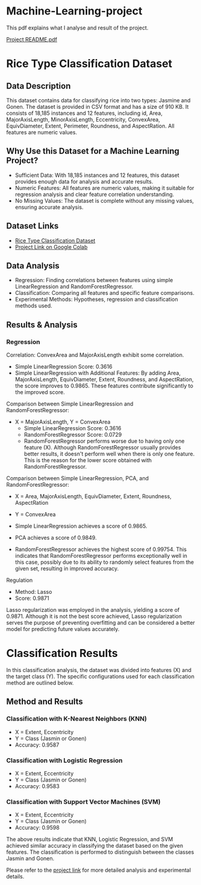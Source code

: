 # Machine-Learning-project

This pdf explains what I analyse and result of the project.  

[Project README.pdf](https://github.com/Kumoichi/Machine-Learning-project/files/10494901/Project.README.pdf)

# Rice Type Classification Dataset

## Data Description
This dataset contains data for classifying rice into two types: Jasmine and Gonen. The dataset is provided in CSV format and has a size of 910 KB. It consists of 18,185 instances and 12 features, including id, Area, MajorAxisLength, MinorAxisLength, Eccentricity, ConvexArea, EquivDiameter, Extent, Perimeter, Roundness, and AspectRation. All features are numeric values.

## Why Use this Dataset for a Machine Learning Project?
- Sufficient Data: With 18,185 instances and 12 features, this dataset provides enough data for analysis and accurate results.
- Numeric Features: All features are numeric values, making it suitable for regression analysis and clear feature correlation understanding.
- No Missing Values: The dataset is complete without any missing values, ensuring accurate analysis.

## Dataset Links
- [Rice Type Classification Dataset](https://www.kaggle.com/datasets/mssmartypants/rice-type-classification)
- [Project Link on Google Colab](https://colab.research.google.com/drive/1t1q-UI9Fb5RSwmEq7xm4K02K_7UKTUh#scrollTo=CvOAAmNm4elI)

## Data Analysis
- Regression: Finding correlations between features using simple LinearRegression and RandomForestRegressor.
- Classification: Comparing all features and specific feature comparisons.
- Experimental Methods: Hypotheses, regression and classification methods used.

## Results & Analysis

### Regression
Correlation: ConvexArea and MajorAxisLength exhibit some correlation.
- Simple LinearRegression Score: 0.3616
- Simple LinearRegression with Additional Features: By adding Area, MajorAxisLength, EquivDiameter, Extent, Roundness, and AspectRation, the score improves to 0.9865. These features contribute significantly to the improved score.

Comparison between Simple LinearRegression and RandomForestRegressor:
- X = MajorAxisLength, Y = ConvexArea
  - Simple LinearRegression Score: 0.3616
  - RandomForestRegressor Score: 0.0729
  - RandomForestRegressor performs worse due to having only one feature (X). Although RandomForestRegressor usually provides better results, it doesn't perform well when there is only one feature. This is the reason for the lower score obtained with RandomForestRegressor.


Comparison between Simple LinearRegression, PCA, and RandomForestRegressor:
- X = Area, MajorAxisLength, EquivDiameter, Extent, Roundness, AspectRation
- Y = ConvexArea

- Simple LinearRegression achieves a score of 0.9865.
- PCA achieves a score of 0.9849.
- RandomForestRegressor achieves the highest score of 0.99754. This indicates that RandomForestRegressor performs exceptionally well in this case, possibly due to its ability to randomly select features from the given set, resulting in improved accuracy.


Regulation
- Method: Lasso
- Score: 0.9871

Lasso regularization was employed in the analysis, yielding a score of 0.9871. Although it is not the best score achieved, Lasso regularization serves the purpose of preventing overfitting and can be considered a better model for predicting future values accurately.

# Classification Results

In this classification analysis, the dataset was divided into features (X) and the target class (Y). The specific configurations used for each classification method are outlined below.

## Method and Results

### Classification with K-Nearest Neighbors (KNN)
- X = Extent, Eccentricity
- Y = Class (Jasmin or Gonen)
- Accuracy: 0.9587

### Classification with Logistic Regression
- X = Extent, Eccentricity
- Y = Class (Jasmin or Gonen)
- Accuracy: 0.9583

### Classification with Support Vector Machines (SVM)
- X = Extent, Eccentricity
- Y = Class (Jasmin or Gonen)
- Accuracy: 0.9598

The above results indicate that KNN, Logistic Regression, and SVM achieved similar accuracy in classifying the dataset based on the given features. The classification is performed to distinguish between the classes Jasmin and Gonen.


Please refer to the [project link](https://colab.research.google.com/drive/1t1q-UI9Fb5RSwmEq7xm4K02K_7UKTUh#scrollTo=CvOAAmNm4elI) for more detailed analysis and experimental details.

